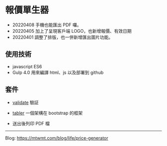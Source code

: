 # 報價單生器

- 20220408 手機也能匯出 PDF 囉。
- 20220405 加上了呈現客戶端 LOGO，也新增報價、有效日期
- 20220401 調整了排版，也一併新增匯出圖片功能。

## 使用技術

- javascript ES6
- Gulp 4.0
  用來編譯 html、js 以及部署到 github

## 套件

- [validate](http://validatejs.org/) 驗証
- [tabler](https://tabler.io/) 一個架構在 bootstrap 的框架

- 送出後列印 PDF 檔

---

Blog: https://mtwmt.com/blog/life/price-generator

